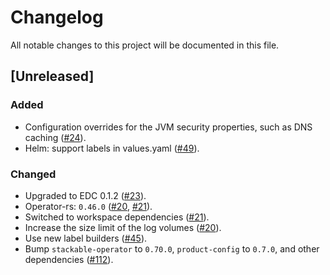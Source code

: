 # Changelog

All notable changes to this project will be documented in this file.

## [Unreleased]

### Added

- Configuration overrides for the JVM security properties, such as DNS caching ([#24]).
- Helm: support labels in values.yaml ([#49]).

### Changed

- Upgraded to EDC 0.1.2 ([#23]).
- Operator-rs: `0.46.0` ([#20], [#21]).
- Switched to workspace dependencies ([#21]).
- Increase the size limit of the log volumes ([#20]).
- Use new label builders ([#45]).
- Bump `stackable-operator` to `0.70.0`, `product-config` to `0.7.0`, and other dependencies  ([#112]).

[#20]: https://github.com/stackabletech/edc-operator/pull/20
[#21]: https://github.com/stackabletech/edc-operator/pull/21
[#23]: https://github.com/stackabletech/edc-operator/pull/23
[#24]: https://github.com/stackabletech/edc-operator/pull/24
[#45]: https://github.com/stackabletech/edc-operator/pull/45
[#49]: https://github.com/stackabletech/edc-operator/pull/49
[#112]: https://github.com/stackabletech/edc-operator/pull/112
